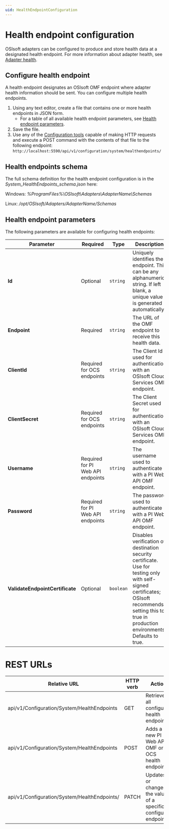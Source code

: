 ```yaml
---
uid: HealthEndpointConfiguration
---
```


# Health endpoint configuration

OSIsoft adapters can be configured to produce and store health data at a designated health endpoint.
For more information about adapter health, see [Adapter health](xref:AdapterHealth).

## Configure health endpoint

A health endpoint designates an OSIsoft OMF endpoint where adapter health information should be sent. You can configure multiple health endpoints. 

1. Using any text editor, create a file that contains one or more health endpoints in JSON form.
    - For a table of all available health endpoint parameters, see [Health endpoint parameters](#health-endpoint-parameters).
2. Save the file.
3. Use any of the [Configuration tools](xref:ConfigurationTools) capable of making HTTP requests and execute a POST command with the contents of that file to the following endpoint: `http://localhost:5590/api/v1/configuration/system/healthendpoints/`

## Health endpoints schema

The full schema definition for the health endpoint configuration is in the *System_HealthEndpoints_schema.json* here:

Windows: *%ProgramFiles%\OSIsoft\Adapters\AdapterName\Schemas*

Linux: */opt/OSIsoft/Adapters/AdapterName/Schemas*

## Health endpoint parameters

The following parameters are available for configuring health endpoints:

| Parameter                       | Required                            | Type      | Description                                        |
|---------------------------------|-------------------------------------|-----------|----------------------------------------------------|
| **Id**                          | Optional                            | `string`    | Uniquely identifies the endpoint. This can be any alphanumeric string. If left blank, a unique value is generated automatically. |
| **Endpoint**                    | Required                            | `string`    | The URL of the OMF endpoint to receive this health data. |
| **ClientId**                    | Required for OCS endpoints          | `string`    | The Client Id used for authentication with an OSIsoft Cloud Services OMF endpoint. |
| **ClientSecret**                | Required for OCS endpoints          | `string`    | The Client Secret used for authentication with an OSIsoft Cloud Services OMF endpoint. |
| **Username**                    | Required for PI Web API endpoints   | `string`    | The username used to authenticate with a PI Web API OMF endpoint. |
| **Password**                    | Required for PI Web API endpoints   | `string`    | The password used to authenticate with a PI Web API OMF endpoint. |
| **ValidateEndpointCertificate** | Optional                            | `boolean`      | Disables verification of destination security certificate. Use for testing only with self-signed certificates; OSIsoft recommends setting this to true in production environments. Defaults to true. |

# REST URLs

| Relative URL | HTTP verb | Action |
| ------------ | --------- | ------ |
| api/v1/Configuration/System/HealthEndpoints | GET | Retrieves all configured health endpoints |
| api/v1/Configuration/System/HealthEndpoints | POST | Adds a new PI Web API OMF or OCS health endpoint |
| api/v1/Configuration/System/HealthEndpoints/<endpointId> | PATCH | Updates or changes the values of a specific configured endpoint |

